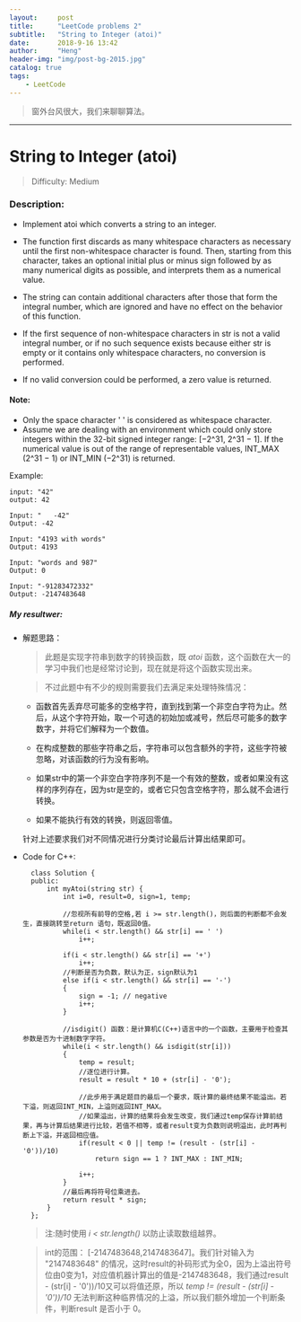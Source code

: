 ```yaml
---
layout:     post
title:      "LeetCode problems 2"
subtitle:   "String to Integer (atoi)"
date:       2018-9-16 13:42
author:     "Heng"
header-img: "img/post-bg-2015.jpg"
catalog: true
tags:
    - LeetCode
---
```


> 窗外台风很大，我们来聊聊算法。

---

#  String to Integer (atoi)

>Difficulty: Medium

### Description:

- Implement atoi which converts a string to an integer.

- The function first discards as many whitespace characters as necessary until the first non-whitespace character is found. Then, starting from this character, takes an optional initial plus or minus sign followed by as many numerical digits as possible, and interprets them as a numerical value.

- The string can contain additional characters after those that form the integral number, which are ignored and have no effect on the behavior of this function.

- If the first sequence of non-whitespace characters in str is not a valid integral number, or if no such sequence exists because either str is empty or it contains only whitespace characters, no conversion is performed.

- If no valid conversion could be performed, a zero value is returned.


#### Note:

- Only the space character ' ' is considered as whitespace character.
- Assume we are dealing with an environment which could only store integers within the 32-bit signed integer range: [−2^31,  2^31 − 1]. If the numerical value is out of the range of representable values, INT_MAX (2^31 − 1) or INT_MIN (−2^31) is returned.



Example:

    input: "42"
    output: 42

    Input: "   -42"
    Output: -42

    Input: "4193 with words"
    Output: 4193

    Input: "words and 987"
    Output: 0

    Input: "-91283472332"
    Output: -2147483648

##### My resultwer:

- 解题思路：

    >此题是实现字符串到数字的转换函数，既 *atoi* 函数，这个函数在大一的学习中我们也是经常讨论到，现在就是将这个函数实现出来。

    >不过此题中有不少的规则需要我们去满足来处理特殊情况：

    - 函数首先丢弃尽可能多的空格字符，直到找到第一个非空白字符为止。然后，从这个字符开始，取一个可选的初始加或减号，然后尽可能多的数字数字，并将它们解释为一个数值。

    - 在构成整数的那些字符串之后，字符串可以包含额外的字符，这些字符被忽略，对该函数的行为没有影响。

    - 如果str中的第一个非空白字符序列不是一个有效的整数，或者如果没有这样的序列存在，因为str是空的，或者它只包含空格字符，那么就不会进行转换。

    - 如果不能执行有效的转换，则返回零值。

    针对上述要求我们对不同情况进行分类讨论最后计算出结果即可。

- Code for C++:

        class Solution {
        public:
            int myAtoi(string str) {
                int i=0, result=0, sign=1, temp;

                //忽视所有前导的空格,若 i >= str.length()，则后面的判断都不会发生，直接跳转至return 语句，既返回0值。
                while(i < str.length() && str[i] == ' ')
                    i++;
                
                if(i < str.length() && str[i] == '+')
                    i++;
                //判断是否为负数，默认为正，sign默认为1
                else if(i < str.length() && str[i] == '-')
                {
                    sign = -1; // negative
                    i++;
                }

                //isdigit() 函数：是计算机C(C++)语言中的一个函数，主要用于检查其参数是否为十进制数字字符。
                while(i < str.length() && isdigit(str[i]))
                {
                    temp = result;
                    //逐位进行计算。
                    result = result * 10 + (str[i] - '0');

                    //此步用于满足题目的最后一个要求，既计算的最终结果不能溢出。若下溢，则返回INT_MIN，上溢则返回INT_MAX。
                    //如果溢出，计算的结果将会发生改变，我们通过temp保存计算前结果，再与计算后结果进行比较，若值不相等，或者result变为负数则说明溢出，此时再判断上下溢，并返回相应值。
                    if(result < 0 || temp != (result - (str[i] - '0'))/10)
                        return sign == 1 ? INT_MAX : INT_MIN;
                    
                    i++;
                }
                //最后再将符号位乘进去。
                return result * sign;
            }
        };

    >注:随时使用 *i < str.length()* 以防止读取数组越界。

    > int的范围： [-2147483648,2147483647]。我们针对输入为 "2147483648" 的情况，这时result的补码形式为全0，因为上溢出符号位由0变为1，对应值机器计算出的值是-2147483648，我们通过result - (str[i] - '0'))/10又可以将值还原，所以 *temp != (result - (str[i] - '0'))/10* 无法判断这种临界情况的上溢，所以我们额外增加一个判断条件，判断result 是否小于 0。
